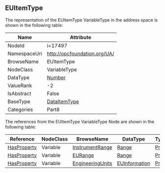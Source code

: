 <!-- objecttype -->
## EUItemType
  
<!-- end of text -->
The representation of the EUItemType VariableType in the address space is shown in the following table:  

|Name|Attribute|
|---|---|
|NodeId|i=17497|
|NamespaceUri|http://opcfoundation.org/UA/|
|BrowseName|EUItemType|
|NodeClass|VariableType|
|DataType|[Number](../../../Part3/DataTypes/Number/readme.md)|
|ValueRank|-2|
|IsAbstract|False|
|BaseType|[DataItemType](../../../Part8/VariableTypes/DataItemType/readme.md)|
|Categories|Part8|

The references from the EUItemType VariableType Node are shown in the following table:  

|Reference|NodeClass|BrowseName|DataType|TypeDefinition|ModellingRule|
|---|---|---|---|---|---|
|[HasProperty](../../../Part3/ReferenceTypes/HasProperty/readme.md)|Variable|[InstrumentRange](#InstrumentRange)|[Range](../../../Part8/DataTypes/Range/readme.md)|[PropertyType](../../Part5/VariableTypes/PropertyType/readme.md)|[Optional](../../Objects/Optional/readme.md)|
|[HasProperty](../../../Part3/ReferenceTypes/HasProperty/readme.md)|Variable|[EURange](#EURange)|[Range](../../../Part8/DataTypes/Range/readme.md)|[PropertyType](../../Part5/VariableTypes/PropertyType/readme.md)|[Optional](../../Objects/Optional/readme.md)|
|[HasProperty](../../../Part3/ReferenceTypes/HasProperty/readme.md)|Variable|[EngineeringUnits](#EngineeringUnits)|[EUInformation](../../../Part8/DataTypes/EUInformation/readme.md)|[PropertyType](../../Part5/VariableTypes/PropertyType/readme.md)|[Optional](../../Objects/Optional/readme.md)|


